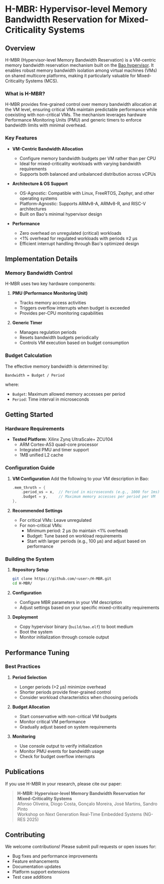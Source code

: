 # H-MBR: Hypervisor-level Memory Bandwidth Reservation for Mixed-Criticality Systems

## Overview

H-MBR (Hypervisor-level Memory Bandwidth Reservation) is a VM-centric memory bandwidth reservation mechanism built on the [Bao hypervisor](https://github.com/bao-project/bao-hypervisor). It enables robust memory bandwidth isolation among virtual machines (VMs) on shared multicore platforms, making it particularly valuable for Mixed-Criticality Systems (MCS).

### What is H-MBR?

H-MBR provides fine-grained control over memory bandwidth allocation at the VM level, ensuring critical VMs maintain predictable performance while coexisting with non-critical VMs. The mechanism leverages hardware Performance Monitoring Units (PMU) and generic timers to enforce bandwidth limits with minimal overhead.

### Key Features

- **VM-Centric Bandwidth Allocation**
  - Configure memory bandwidth budgets per VM rather than per CPU
  - Ideal for mixed-criticality workloads with varying bandwidth requirements
  - Supports both balanced and unbalanced distribution across vCPUs

- **Architecture & OS Support**
  - OS-Agnostic: Compatible with Linux, FreeRTOS, Zephyr, and other operating systems
  - Platform-Agnostic: Supports ARMv8-A, ARMv8-R, and RISC-V architectures
  - Built on Bao's minimal hypervisor design

- **Performance**
  - Zero overhead on unregulated (critical) workloads
  - <1% overhead for regulated workloads with periods ≥2 µs
  - Efficient interrupt handling through Bao's optimized design

## Implementation Details

### Memory Bandwidth Control

H-MBR uses two key hardware components:
1. **PMU (Performance Monitoring Unit)**
   - Tracks memory access activities
   - Triggers overflow interrupts when budget is exceeded
   - Provides per-CPU monitoring capabilities

2. **Generic Timer**
   - Manages regulation periods
   - Resets bandwidth budgets periodically
   - Controls VM execution based on budget consumption

### Budget Calculation

The effective memory bandwidth is determined by:
```
Bandwidth = Budget / Period
```
where:
- `Budget`: Maximum allowed memory accesses per period
- `Period`: Time interval in microseconds

## Getting Started

### Hardware Requirements

- **Tested Platform**: Xilinx Zynq UltraScale+ ZCU104
  - ARM Cortex-A53 quad-core processor
  - Integrated PMU and timer support
  - 1MB unified L2 cache

### Configuration Guide

1. **VM Configuration**
   Add the following to your VM description in Bao:
   ```c
   .mem_throth = {
       .period_us = x,  // Period in microseconds (e.g., 1000 for 1ms)
       .budget = y,     // Maximum memory accesses per period per VM
   },
   ```

2. **Recommended Settings**
   - For critical VMs: Leave unregulated
   - For non-critical VMs:
     - Minimum period: 2 µs (to maintain <1% overhead)
     - Budget: Tune based on workload requirements
     - Start with larger periods (e.g., 100 µs) and adjust based on performance

### Building the System

1. **Repository Setup**
   ```bash
   git clone https://github.com/<user>/H-MBR.git
   cd H-MBR/
   ```

2. **Configuration**
   - Configure MBR parameters in your VM description
   - Adjust settings based on your specific mixed-criticality requirements

3. **Deployment**
   - Copy hypervisor binary (`build/bao.elf`) to boot medium
   - Boot the system
   - Monitor initialization through console output

## Performance Tuning

### Best Practices

1. **Period Selection**
   - Longer periods (>2 µs) minimize overhead
   - Shorter periods provide finer-grained control
   - Consider workload characteristics when choosing periods

2. **Budget Allocation**
   - Start conservative with non-critical VM budgets
   - Monitor critical VM performance
   - Gradually adjust based on system requirements

3. **Monitoring**
   - Use console output to verify initialization
   - Monitor PMU events for bandwidth usage
   - Check for budget overflow interrupts

## Publications

If you use H-MBR in your research, please cite our paper:

> **H-MBR: Hypervisor-level Memory Bandwidth Reservation for Mixed-Criticality Systems**  
> Afonso Oliveira, Diogo Costa, Gonçalo Moreira, José Martins, Sandro Pinto  
> Workshop on Next Generation Real-Time Embedded Systems (NG-RES 2025)

## Contributing

We welcome contributions! Please submit pull requests or open issues for:
- Bug fixes and performance improvements
- Feature enhancements
- Documentation updates
- Platform support extensions
- Test case additions
